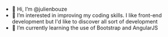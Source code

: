 - 👋 Hi, I’m @julienbouze
- 👀 I’m interested in improving my coding skills. I like front-end development but I'd like to discover all sort of development 
- 🌱 I’m currently learning the use of Bootstrap and AngularJS

<!---
julienbouze/julienbouze is a ✨ special ✨ repository because its `README.md` (this file) appears on your GitHub profile.
You can click the Preview link to take a look at your changes.
--->
